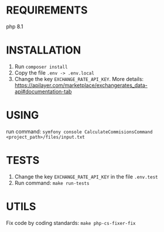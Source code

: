 # REQUIREMENTS
php 8.1

# INSTALLATION

1. Run ```composer install```
2. Copy the file ```.env -> .env.local```
3. Change the key ```EXCHANGE_RATE_API_KEY```. 
More details: https://apilayer.com/marketplace/exchangerates_data-api#documentation-tab

# USING
run command:
```symfony console CalculateCommisionsCommand <project_path>/files/input.txt```

# TESTS
1. Change the key ```EXCHANGE_RATE_API_KEY``` in the file ```.env.test```
2. Run command:
```make run-tests```

# UTILS
Fix code by coding standards:
```make php-cs-fixer-fix```
